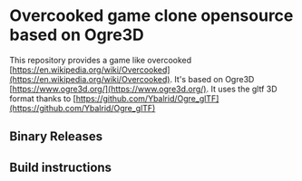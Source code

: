 # Overcooked game clone opensource based on Ogre3D

This repository provides a game like overcooked [https://en.wikipedia.org/wiki/Overcooked](https://en.wikipedia.org/wiki/Overcooked).
It's based on Ogre3D [https://www.ogre3d.org/](https://www.ogre3d.org/).
It uses the gltf 3D format thanks to [https://github.com/Ybalrid/Ogre_glTF](https://github.com/Ybalrid/Ogre_glTF)

## Binary Releases

## Build instructions


